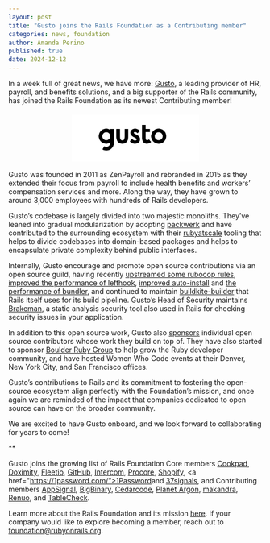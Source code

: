 ```yaml
---
layout: post
title: "Gusto joins the Rails Foundation as a Contributing member"
categories: news, foundation
author: Amanda Perino
published: true
date: 2024-12-12
---
```


In a week full of great news, we have more: <a href="https://gusto.com/">Gusto</a>, a leading provider of HR, payroll, and benefits solutions, and a big supporter of the Rails community, has joined the Rails Foundation as its newest Contributing member! 

<p style="text-align: center; margin-top: 20px"><img src="/assets/images/logo-gusto.svg" style="width: 50%"></p>

Gusto was founded in 2011 as ZenPayroll and rebranded in 2015 as they extended their focus from payroll to include health benefits and workers’ compensation services and more. Along the way, they have grown to around 3,000 employees with hundreds of Rails developers.

Gusto’s codebase is largely divided into two majestic monoliths. They’ve leaned into gradual modularization by adopting <a href="https://github.com/Shopify/packwerk">packwerk</a> and have contributed to the surrounding ecosystem with their <a href="https://github.com/rubyatscale">rubyatscale</a> tooling that helps to divide codebases into domain-based packages and helps to encapsulate private complexity behind public interfaces.

Internally, Gusto encourage and promote open source contributions via an open source guild, having recently <a href="https://github.com/rubyatscale">upstreamed some rubocop rules</a>, <a href="https://github.com/evilmartians/lefthook/pull/879">improved the performance of lefthook</a>, <a href="https://blog.rubygems.org/2024/05/30/bundler-auto-install-just-got-a-whole-lot-better.html">improved auto-install</a> and <a href="https://github.com/rubygems/rubygems/commits/master/?author=technicalpickles">the performance of bundler</a>, and continued to maintain <a href="https://github.com/Gusto/buildkite-builder">buildkite-builder</a> that Rails itself uses for its build pipeline. Gusto’s Head of Security maintains <a href="https://brakemanscanner.org/">Brakeman</a>, a static analysis security tool also used in Rails for checking security issues in your application.

In addition to this open source work, Gusto also <a href="https://github.com/orgs/Gusto/sponsoring">sponsors</a> individual open source contributors whose work they build on top of. They have also started to sponsor <a href="https://boulder-ruby.org/">Boulder Ruby Group</a> to help grow the Ruby developer community, and have hosted Women Who Code events at their Denver, New York City, and San Francisco offices.

Gusto’s contributions to Rails and its commitment to fostering the open-source ecosystem align perfectly with the Foundation’s mission, and once again we are reminded of the impact that companies dedicated to open source can have on the broader community. 

We are excited to have Gusto onboard, and we look forward to collaborating for years to come!

**

Gusto joins the growing list of Rails Foundation Core members <a href="https://cookpad.com/">Cookpad</a>, <a href="https://www.doximity.com/">Doximity</a>, <a href="https://www.fleetio.com/">Fleetio</a>, <a href="https://github.com/">GitHub</a>, <a href="https://www.intercom.com/">Intercom</a>, <a href="https://www.procore.com/">Procore</a>, <a href="https://www.shopify.com/">Shopify</a>, <a href="https://1password.com/”>1Password</a>and <a href="https://37signals.com/">37signals</a>, and Contributing members <a href="https://www.appsignal.com/">AppSignal</a>, <a href="https://www.bigbinary.com/">BigBinary</a>, <a href="https://www.cedarcode.com/">Cedarcode</a>, <a href="https://www.planetargon.com/">Planet Argon</a>, <a href="https://makandra.de/">makandra</a>, <a href="https://www.renuo.ch/">Renuo</a>, and <a href="https://tablecheck.com/en/join">TableCheck</a>. 

Learn more about the Rails Foundation and its mission [here](/foundation). If your company would like to explore becoming a member, reach out to <a href="mailto:foundation@rubyonrails.org">foundation@rubyonrails.org</a>. 

